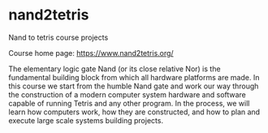 # nand2tetris
Nand to tetris course projects

Course home page: https://www.nand2tetris.org/

The elementary logic gate Nand (or its close relative Nor) is the fundamental building block
from which all hardware platforms are made. In this course we start from the humble Nand
gate and work our way through the construction of a modern computer system hardware
and software capable of running Tetris and any other program. In the process, we will
learn how computers work, how they are constructed, and how to plan and execute large
scale systems building projects.
